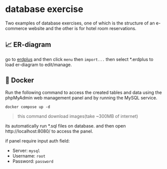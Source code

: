# database exercise
Two examples of database exercises, one of which is the structure of an e-commerce website and the other is for hotel room reservations.
## <a name="er">📈 ER-diagram</a>
go to [erdplus](https://erdplus.com/standalone) and then click `menu` then `import...` then select *.erdplus to load er-diagram to edit/manage.

## <a name="docker">🐳 Docker</a>
Run the following command to access the created tables and data using the phpMyAdmin web management panel and by running the MySQL service.
```shell
docker compose up -d
```
>this command download images(take ~300MB of internet)

its automatically run *.sql files on database.
and then open http://localhost:8080/ to access the panel.

if panel require input auth field:
+ Server: `mysql`
+ Username: `root`
+ Password: `password`